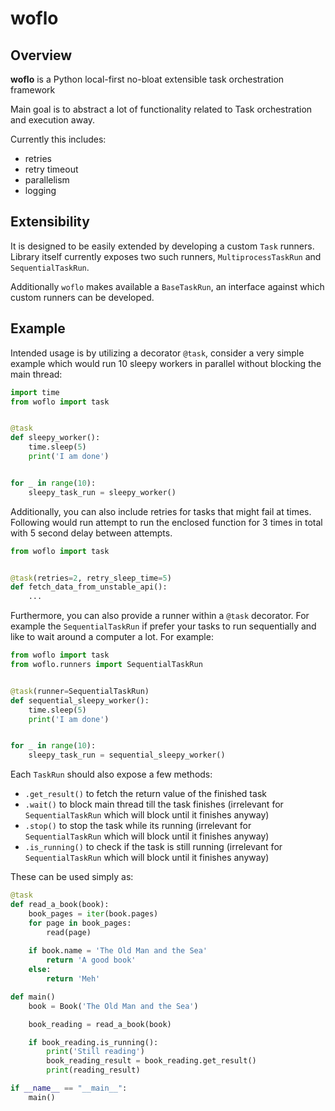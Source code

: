 # woflo
## Overview

**woflo** is a Python local-first no-bloat extensible task orchestration framework

Main goal is to abstract a lot of functionality related to Task orchestration and execution away. 

Currently this includes:
- retries
- retry timeout
- parallelism
- logging

## Extensibility

It is designed to be easily extended by developing a custom `Task` runners. Library itself currently exposes two such runners, `MultiprocessTaskRun` and `SequentialTaskRun`.

Additionally `woflo` makes available a `BaseTaskRun`, an interface against which custom runners can be developed.

## Example

Intended usage is by utilizing a decorator `@task`, consider a very simple example which would run 10 sleepy workers in parallel without blocking the main thread:

```python
import time
from woflo import task


@task
def sleepy_worker():
    time.sleep(5)
    print('I am done')


for _ in range(10):
    sleepy_task_run = sleepy_worker()
```

Additionally, you can also include retries for tasks that might fail at times. Following would run attempt to run the enclosed function for 3 times in total with 5 second delay between attempts.

```python
from woflo import task


@task(retries=2, retry_sleep_time=5)
def fetch_data_from_unstable_api():
    ...
```

Furthermore, you can also provide a runner within a `@task` decorator. For example the `SequentialTaskRun` if prefer your tasks to run sequentially and like to wait around a computer a lot. For example:

```python
from woflo import task
from woflo.runners import SequentialTaskRun


@task(runner=SequentialTaskRun)
def sequential_sleepy_worker():
    time.sleep(5)
    print('I am done')


for _ in range(10):
    sleepy_task_run = sequential_sleepy_worker()
```

Each `TaskRun` should also expose a few methods:

- `.get_result()` to fetch the return value of the finished task 
- `.wait()` to block main thread till the task finishes (irrelevant for `SequentialTaskRun` which will block until it finishes anyway)
- `.stop()` to stop the task while its running (irrelevant for `SequentialTaskRun` which will block until it finishes anyway)
- `.is_running()` to check if the task is still running (irrelevant for `SequentialTaskRun` which will block until it finishes anyway)

These can be used simply as:

```python
@task
def read_a_book(book):
    book_pages = iter(book.pages)
    for page in book_pages:
        read(page)
    
    if book.name = 'The Old Man and the Sea'
        return 'A good book'
    else:
        return 'Meh'

def main()
    book = Book('The Old Man and the Sea')

    book_reading = read_a_book(book)

    if book_reading.is_running():
        print('Still reading')
        book_reading_result = book_reading.get_result()
        print(reading_result)

if __name__ == "__main__":
    main()
```






